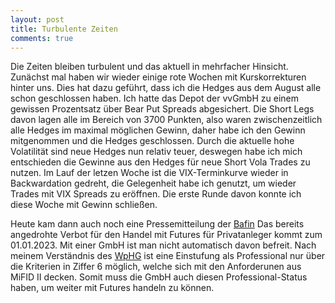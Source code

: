 ```yaml
---
layout: post
title: Turbulente Zeiten
comments: true
---
```


Die Zeiten bleiben turbulent und das aktuell in mehrfacher Hinsicht. Zunächst mal haben wir wieder einige rote Wochen mit Kurskorrekturen hinter uns.
Dies hat dazu geführt, dass ich die Hedges aus dem August alle schon geschlossen haben. Ich hatte das Depot der vvGmbH zu einem gewissen Prozentsatz über Bear Put Spreads abgesichert.
Die Short Legs davon lagen alle im Bereich von 3700 Punkten, also waren zwischenzeitlich alle Hedges im maximal möglichen Gewinn, daher habe ich den Gewinn mitgenommen und die Hedges geschlossen.
Durch die aktuelle hohe Volatilität sind neue Hedges nun relativ teuer, deswegen habe ich mich entschieden die Gewinne aus den Hedges für neue Short Vola Trades zu nutzen.
Im Lauf der letzen Woche ist die VIX-Terminkurve wieder in Backwardation gedreht, die Gelegenheit habe ich genutzt, um wieder Trades mit VIX Spreads zu eröffnen. Die erste Runde davon konnte ich diese Woche mit Gewinn schließen.

Heute kam dann auch noch eine Pressemitteilung der <a target="_blank" href="https://www.bafin.de/SharedDocs/Veroeffentlichungen/DE/Pressemitteilung/2022/pm_2022_09_30_AllgV_Futures_Beschraenkung.html">Bafin</a>
Das bereits angedrohte Verbot für den Handel mit Futures für Privatanleger kommt zum 01.01.2023. Mit einer GmbH ist man nicht automatisch davon befreit. Nach meinem Verständnis des <a target="_blank" href="https://www.gesetze-im-internet.de/wphg/__67.html">WpHG</a> ist eine Einstufung
als Professional nur über die Kriterien in Ziffer 6 möglich, welche sich mit den Anforderunen aus MiFID II decken. Somit muss die GmbH auch diesen Professional-Status haben, um weiter mit Futures handeln zu können.


